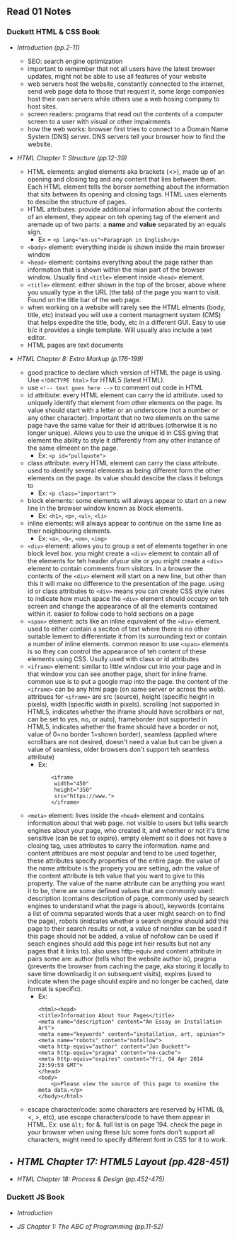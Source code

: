 ## Read 01 Notes


### Duckett HTML & CSS Book
- _Introduction (pp.2-11)_
    - SEO: search engine optimization
    - important to remember that not all users have the latest browser updates, might not be able to use all features of your website
    - web servers host the website, constantly connected to the internet, send web page data to those that request it, some large companies host their own servers while others use a web hosing company to host sites.
    - screen readers: programs that read out the contents of a computer screen to a user with visual or other impairments
    - how the web works: browser first tries to connect to a Domain Name System (DNS) server. DNS servers tell your browser how to find the website.  


- _HTML Chapter 1: Structure (pp.12-39)_
    - HTML elements: angled elements aka brackets (<>), made up of an opening and closing tag and any content that lies between them. Each HTML element tells the borser something about the information that sits between its opening and closing tags. HTML uses elements to descibe the structure of pages.
    - HTML attributes: provide additional information about the contents of an element, they appear on teh opening tag of the element and aremade up of two parts: a **name** and **value** separated by an equals sign. 
        - Ex =  `<p lang="en-us">Paragraph in English</p>` 
    - `<body>` element: everything inside is shown inside the main browser window
    - `<head>` element: contains everything about the page rather than information that is shown within the mian part of the browser window. Usually find `<title>` element inside `<head>` element. 
    - `<title>` element: either shown in the top of the broser, above where you usually type in the URL (the tab) of the page you want to visit. Found on the title bar of the web page. 
    - when working on a website will rarely see the HTML elments (body, title, etc) instead you will use a content managment system (CMS) that helps expedite the title, body, etc in a different GUI. Easy to use b/c it provides a single template. Will usually also include a text editor.  
    - HTML pages are text documents

- _HTML Chapter 8: Extra Markup (p.176-199)_
    - good practice to declare which version of HTML the page is using. Use `<!DOCTYPE html>` for HTML5 (latest HTML).
    - use `<!-- text goes here -->` to comment out code in HTML
    - id attribute: every HTML element can carry the id attribute. used to uniquely identify that element from other elements on the page. Its value should start with a letter or an underscore (not a number or any other character). Important that no two elements on the same page have the same value for their id attribues (otherwise it is no longer unique). Allows you to use the unique id in CSS giving that element the ability to style it differently from any other instance of the same elmeent on the page. 
        - Ex: `<p id="pullquote">` 
    - class attribute: every HTML element can carry the class attribute. used to identify several elements as being different form the other elements on the page. its value should descibe the class it belongs to
        - Ex: `<p class="important"`>
    - block elements: some elements will always appear to start on a new line in the browser window known as block elements. 
        - Ex: `<h1>`, `<p>`, `<ul>`, `<li>`
    - inline elements: will always appear to continue on the same line as their neighbouring elements. 
        - Ex: `<a>`, `<b>`, `<em>`, `<img>`
    - `<div>` element: allows you to group a set of elements together in one block level box. you might create a `<div>` element to contain all of the elements for teh header ofyour site or you might create a `<div>` element to contain comments from visitors. In a browser the contents of the `<div>` element will start on a new line, but other than this it will make no difference to the presentation of the page. using id or class attributes to `<div>` means you can create CSS style rules to indicate how much space the `<div>` element should occupy on teh screen and change the appearance of all the elements contained within it. easier to follow code to hold sections on a page
    - `<span>` element: acts like an inline equivalent of the `<div>` element. used to either contain a seciton of text where there is no other suitable lement to differentiate it from its surrounding text or contain a number of inline elements. common reason to use `<span>` elements is so they can control the appearance of teh content of these elements using CSS. Usully used with class or id attributes
    - `<iframe>` element: similar to little window cut into your page and in that window you can see another page, short for inline frame. common use is to put a google map into the page. the content of the `<iframe>` can be any html page (on same server or across the web). attribues for `<iframe>` are src (source), height (specific height in pixels), width (specific width in pixels). scrolling (not supported in HTML5, indicates whether the iframe should have scrollbars or not, can be set to yes, no, or auto), frameborder (not supported in HTML5, indicates whether the frame should have a border or not, value of 0=no border 1=shown border), seamless (applied where scrollbars are not desired, doesn't need a value but can be given a value of seamless, older browsers don't support teh seamless attribute)
        - Ex:
            ```
                <iframe
                 width="450"
                 height="350"
                 src="https://www.">
                </iframe>
            ```
    - `<meta>` element: lives inside the `<head>` element and contains information about that web page. not visible to users but tells search engines about your page, who created it, and whether or not it's time sensitive (can be set to expire). empty element so it does not have a closing tag, uses attributes to carry the information. name and content attribues are most popular and tend to be used together, these attributes specify properties of the entire page. the value of the name attribute is the propery you are setting, adn the value of the content attribute is teh value that you want to give to this property. The value of the name attribute can be anything you want it to be, there are some defined values that are commonly used: description (contains description of page, commonly used by search engines to understand what the page is about), keywords (contains a list of comma separated words that a user might search on to find the page), robots (inidcates whether a search engine should add this page to their search results or not, a value of noindex can be used if this page should not be added, a value of nofollow can be used if seach engines should add this page int heir results but not any pages that it links to). also uses http-equiv and content attribute in pairs some are: author (tells whot the website author is), pragma (prevents the browser from caching the page, aka storing it locally to save time downloadig it on subsequent visits), expires (used to indicate when the page should expire and no longer be cached, date format is specific).
        - Ex:
            ```
            <html><head>
		    <title>Information About Your Pages</title>
		    <meta name="description" content="An Essay on Installation Art">
		    <meta name="keywords" content="installation, art, opinion">
		    <meta name="robots" content="nofollow">
		    <meta http-equiv="author" content="Jon Duckett">
		    <meta http-equiv="pragma" content="no-cache">
		    <meta http-equiv="expires" content="Fri, 04 Apr 2014 23:59:59 GMT">
	        </head>
	        <body>
		        <p>Please view the source of this page to examine the meta data.</p>
            </body></html>
            ```
    - escape character/code: some characters are reserved by HTML (&, <, >, etc), use escape characters/code to have them appear in HTML. Ex: use `&lt;` for &. full list is on page 194. check the page in your browser when using these b/c some fonts don't support all characters, might need to specify different font in CSS for it to work. 

- _HTML Chapter 17: HTML5 Layout (pp.428-451)_
    - 

- _HTML Chapter 18: Process & Design (pp.452-475)_



### Duckett JS Book
- _Introduction_

- _JS Chapter 1: The ABC of Programming (pp.11-52)_